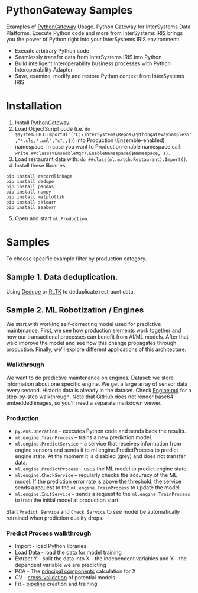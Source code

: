 # PythonGateway Samples

Examples of [PythonGateway](https://github.com/intersystems-community/PythonGateway) Usage. Python Gateway for InterSystems Data Platforms. Execute Python code and more from InterSystems IRIS brings you the power of Python right into your InterSystems IRIS environment:

- Execute arbitrary Python code
- Seamlessly transfer data from InterSystems IRIS into Python
- Build intelligent Interoperability business processes with Python Interoperability Adapter
- Save, examine, modify and restore Python context from InterSystems IRIS

# Installation

1. Install [PythonGateway](https://github.com/intersystems-community/PythonGateway).
2. Load ObjectScript code (i.e. `do $system.OBJ.ImportDir("C:\InterSystems\Repos\PythongatewaySamples\","*.cls,*.xml","c",,1)`) into Production (Ensemble-enabled) namespace. In case you want to Production-enable namespace call: `write ##class(%EnsembleMgr).EnableNamespace($Namespace, 1)`.
3. Load restaurant data with: `do ##class(ml.match.Restaurant).Import()`.
4. Install these libraries:

```
pip install recordlinkage
pip install dedupe
pip install pandas
pip install numpy
pip install matplotlib
pip install sklearn
pip install seaborn
```
5. Open and start `ml.Production`.

# Samples

To choose specific example filter by production category.

## Sample 1. Data deduplication.

Using [Dedupe](https://docs.dedupe.io/en/latest/) or [RLTK](https://rltk.readthedocs.io/en/latest/) to deduplicate restraunt data.

## Sample 2. ML Robotization / Engines

We start with working self-correcting model used for predictive maintenance. First, we see how production elements work together and how our transactional processes can benefit from AI/ML models. After that we’d improve the model and see how this change propagates through production. Finally, we’ll explore different applications of this architecture. 

 ### Walkthrough 

We want to do predictive maintenance on engines. Dataset: we store information about one specific engine. We get a large array of sensor data every second. Historic data is already in the dataset. Check [Engine.md](Engine.md) for a step-by-step walkthrough. Note that GitHub does not render base64 embedded images, so you'll need a separate markdown viewer.


### Production

- `py.ens.Operation` – executes Python code and sends back the results.
- `ml.engine.TrainProcess` – trains a new prediction model.
- `ml.engine.PredictService` – a service that receives information from engine sensors and sends it to ml.engine.PredictProcess to predict engine state. At the moment it is disabled (grey) and does not transfer data.
- `ml.engine.PredictProcess` - uses the ML model to predict engine state.
- `ml.engine.CheckService` – regularly checks the accuracy of the ML model. If the prediction error rate is above the threshold, the service sends a request to the `ml.engine.TrainProcess` to update the model.
- `ml.engine.InitService` – sends a request to the `ml.engine.TrainProcess` to train the initial model at production start.

Start `Predict Service` and `Check Service` to see model be automatically retrained when prediction quality drops.

 ### Predict Process walkthrough 
        
- Import - load Python libraries
- Load Data - load the data for model training
- Extract Y - split the data into X - the independent variables and Y - the dependent variable we are predicting
- PCA - The [principal components](https://towardsdatascience.com/a-step-by-step-explanation-of-principal-component-analysis-b836fb9c97e2) calculation for X
- CV - [cross-validation](https://machinelearningmastery.com/k-fold-cross-validation/) of potential models
- Fit - [pipeline](https://www.kaggle.com/baghern/a-deep-dive-into-sklearn-pipelines) creation and training


